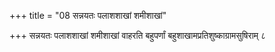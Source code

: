 +++
title = "08 सन्नयतः पलाशशाखां शमीशाखां"

+++
सन्नयतः पलाशशाखां शमीशाखां वाहरति बहुपर्णां बहुशाखामप्रतिशुष्काग्रामसुषिराम् ८